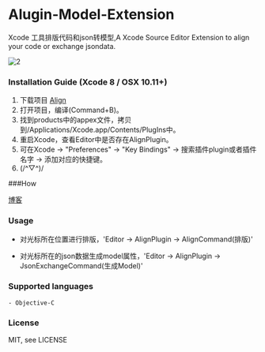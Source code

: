 # Alugin-Model-Extension
Xcode 工具排版代码和json转模型,A Xcode Source Editor Extension to align your code or exchange jsondata.

![2](http://upload-images.jianshu.io/upload_images/2106071-1f2e2a5991a26d66.gif)

### Installation Guide (Xcode 8 / OSX 10.11+)

1. 下载项目 [Align](https://codeload.github.com/yxsufaniOS/Alugin-Model-Extension/zip/master) 
2. 打开项目，编译(Command+B)。
3. 找到products中的appex文件，拷贝到/Applications/Xcode.app/Contents/PlugIns中。
4. 重启Xcode，查看Editor中是否存在AlignPlugin。
5. 可在Xcode -> "Preferences" -> "Key Bindings" -> 搜索插件plugin或者插件名字 -> 添加对应的快捷键。
6. (/^▽^)/

###How

[博客](http://www.jianshu.com/p/e5755244ce30)

### Usage

- 对光标所在位置进行排版，'Editor -> AlignPlugin -> AlignCommand(排版)'

- 对光标所在的json数据生成model属性，'Editor -> AlignPlugin -> JsonExchangeCommand(生成Model)'

### Supported languages
	- Objective-C
	
### License

MIT, see LICENSE
